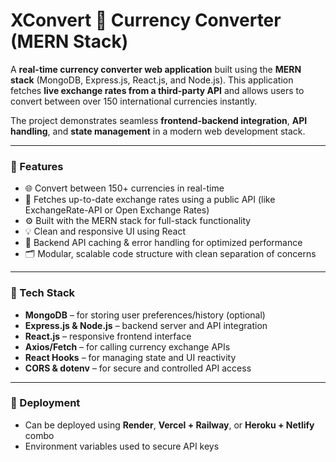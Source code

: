 # XConvert                                                            💱 Currency Converter (MERN Stack)

A **real-time currency converter web application** built using the **MERN stack** (MongoDB, Express.js, React.js, and Node.js). This application fetches **live exchange rates from a third-party API** and allows users to convert between over 150 international currencies instantly.

The project demonstrates seamless **frontend-backend integration**, **API handling**, and **state management** in a modern web development stack.

---

### 🔧 Features

* 🌐 Convert between 150+ currencies in real-time
* 🔄 Fetches up-to-date exchange rates using a public API (like ExchangeRate-API or Open Exchange Rates)
* ⚙️ Built with the MERN stack for full-stack functionality
* 💡 Clean and responsive UI using React
* 🧮 Backend API caching & error handling for optimized performance
* 🗂️ Modular, scalable code structure with clean separation of concerns

---

### 🧰 Tech Stack

* **MongoDB** – for storing user preferences/history (optional)
* **Express.js & Node.js** – backend server and API integration
* **React.js** – responsive frontend interface
* **Axios/Fetch** – for calling currency exchange APIs
* **React Hooks** – for managing state and UI reactivity
* **CORS & dotenv** – for secure and controlled API access

---

### 🚀 Deployment

* Can be deployed using **Render**, **Vercel + Railway**, or **Heroku + Netlify** combo
* Environment variables used to secure API keys
